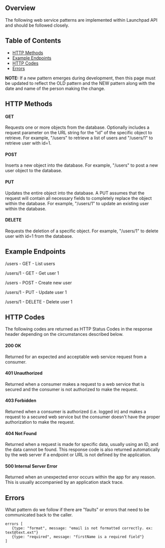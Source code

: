 ## Overview
The following web service patterns are implemented within Launchpad API and should be followed closely.

## Table of Contents
* [HTTP Methods](#http-methods)
* [Example Endpoints](#example-endpoints)
* [HTTP Codes](#http-codes)
* [Errors](#errors)

**NOTE:** 
If a new pattern emerges during development, then this page must be updated to reflect the OLD pattern and the NEW pattern 
along with the date and name of the person making the change.

## HTTP Methods

#### GET
Requests one or more objects from the database. Optionally includes a request parameter on the URL string for the "id" of the 
specific object to retrieve. For example, "/users" to retrieve a list of users and "/users/1" to retrieve user with id=1.

#### POST
Inserts a new object into the database. For example, "/users" to post a new user object to the database.

#### PUT
Updates the entire object into the database. A PUT assumes that the request will contain all necessary fields to completely 
replace the object within the database. For example, "/users/1" to update an existing user within the database.

#### DELETE
Requests the deletion of a specific object. For example, "/users/1" to delete user with id=1 from the database.

## Example Endpoints
/users - GET - List users

/users/1 - GET - Get user 1

/users - POST - Create new user

/users/1 - PUT - Update user 1

/users/1 - DELETE - Delete user 1


## HTTP Codes
The following codes are returned as HTTP Status Codes in the response header depending on the circumstances described below.

#### 200 OK
Returned for an expected and acceptable web service request from a consumer. 

#### 401 Unauthorized
Returned when a consumer makes a request to a web service that is secured and the consumer is not authorized to make the request.

#### 403 Forbidden
Returned when a consumer is authorized (i.e. logged in) and makes a request to a secured web service but the consumer doesn't have the proper authorization to make the request. 

#### 404 Not Found
Returned when a request is made for specific data, usually using an ID, and the data cannot be found. This response code is also returned automatically by the web server if a endpoint or URL is not defined by the application. 

#### 500 Internal Server Error
Returned when an unexpected error occurs within the app for any reason. This is usually accompanied by an application stack trace.


## Errors
What pattern do we follow if there are "faults" or errors that need to be communicated back to the caller. 

```
errors [
   {type: "format", message: "email is not formatted correctly. ex: text@text.ext"}
   {type: "required", message: "firstName is a required field"}
]
```
